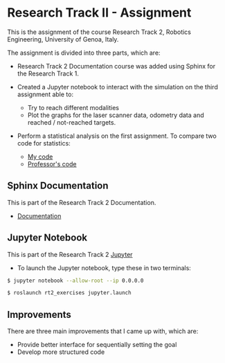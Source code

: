 Research Track II - Assignment
==================================

This is the assignment of the course Research Track 2, Robotics Engineering, University of Genoa, Italy.

The assignment is divided into three parts, which are: 
* Research Track 2 Documentation course was added using Sphinx for the Research Track 1.
* Created a Jupyter notebook to interact with the simulation on the third assignment able to:
   * Try to reach different modalities
   * Plot the graphs for the laser scanner data, odometry data and reached / not-reached targets.
  
* Perform a statistical analysis on the first assignment. To compare two code for statistics: 
   * [My code](https://github.com/BZWayne/rt_exercises/tree/main/robot_simulation_python)
   * [Professor's code](https://github.com/CarmineD8/python_simulator.git)


Sphinx Documentation
-------------------

This is part of the Research Track 2 Documentation.

* [Documentation]()


Jupyter Notebook
-------------------

This is part of the Research Track 2 [Jupyter](https://github.com/BZWayne/rt2_exercises/blob/main/jupyter/final_assignment.ipynb)

* To launch the Jupyter notebook, type these in two terminals:
```bash
$ jupyter notebook --allow-root --ip 0.0.0.0
```
```bash
$ roslaunch rt2_exercises jupyter.launch
```

Improvements
------------------

There are three main improvements that I came up with, which are:

* Provide better interface for sequentially setting the goal
* Develop more structured code 
